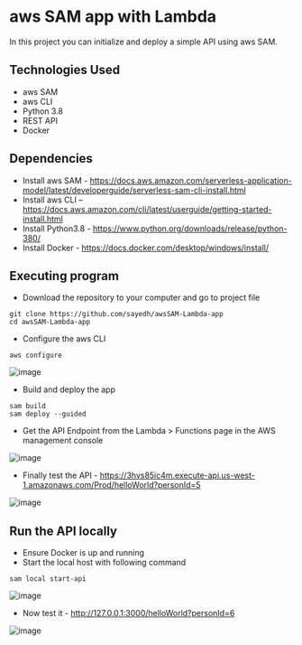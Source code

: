 # aws SAM app with Lambda
In this project you can initialize and deploy a simple API using aws SAM. 

## Technologies Used
* aws SAM
* aws CLI
* Python 3.8
* REST API
* Docker


## Dependencies
* Install aws SAM - https://docs.aws.amazon.com/serverless-application-model/latest/developerguide/serverless-sam-cli-install.html
* Install aws CLI – https://docs.aws.amazon.com/cli/latest/userguide/getting-started-install.html
* Install Python3.8 - https://www.python.org/downloads/release/python-380/
* Install Docker - https://docs.docker.com/desktop/windows/install/


## Executing program
* Download the repository to your computer and go to project file
```
git clone https://github.com/sayedh/awsSAM-Lambda-app
cd awsSAM-Lambda-app
```
* Configure the aws CLI
```
aws configure
```
![image](https://user-images.githubusercontent.com/30685241/176317869-1c21f2a8-0b12-412e-85fc-ddffc15d462e.png)


* Build and deploy the app
```
sam build
sam deploy --guided
```
* Get the API Endpoint from the Lambda > Functions page in the AWS management console

![image](https://user-images.githubusercontent.com/30685241/176315943-bd056654-dafb-4e77-afb7-dc21baa21f8e.png)

* Finally test the API - https://3hvs85ic4m.execute-api.us-west-1.amazonaws.com/Prod/helloWorld?personId=5

![image](https://user-images.githubusercontent.com/30685241/176316025-ad34f4a8-5c74-42e4-a177-62ad0192d6d2.png)

## Run the API locally
* Ensure Docker is up and running 
* Start the local host with following command 
```
sam local start-api
```

![image](https://user-images.githubusercontent.com/30685241/176317829-64738774-3873-4209-b1a7-b8615eebb17f.png)

* Now test it - http://127.0.0.1:3000/helloWorld?personId=6

![image](https://user-images.githubusercontent.com/30685241/176317725-abf42802-30e9-4afc-a966-8341a2a234b9.png)

